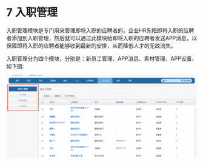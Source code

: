 # 7 入职管理

入职管理模块是专门用来管理即将入职的应聘者的，企业HR先把即将入职的应聘者添加到入职管理，然后就可以通过此模块给即将入职的应聘者发送APP消息，以保障即将入职的应聘者能够收到最新的安排，从而降低人才的无故流失。

入职管理分为四个模块，分别是：新员工管理、APP消息、素材管理、APP设置，如下图:

![](image415.png)
 

